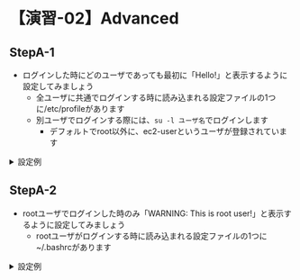 # 【演習-02】Advanced

## StepA-1

- ログインした時にどのユーザであっても最初に「Hello!」と表示するように設定してみましょう
    - 全ユーザに共通でログインする時に読み込まれる設定ファイルの1つに/etc/profileがあります
    - 別ユーザでログインする際には、`su -l ユーザ名`でログインします
        - デフォルトでroot以外に、ec2-userというユーザが登録されています

<details>
<summary>設定例</summary>
<div>

```bash
echo 'echo "Hello!"' >> /etc/profile
su -l root
su -l ec2-user
```

</div>
</details>

## StepA-2

- rootユーザでログインした時のみ「WARNING: This is root user!」と表示するように設定してみましょう
    - rootユーザがログインする時に読み込まれる設定ファイルの1つに~/.bashrcがあります

<details>
<summary>設定例</summary>
<div>

```bash
echo 'echo "WARNING: This is root user!"' >> ~/.bashrc
su -l root
su -l ec2-user
```

以上。

---

[演習-03のページへ](../03/basic.md)
